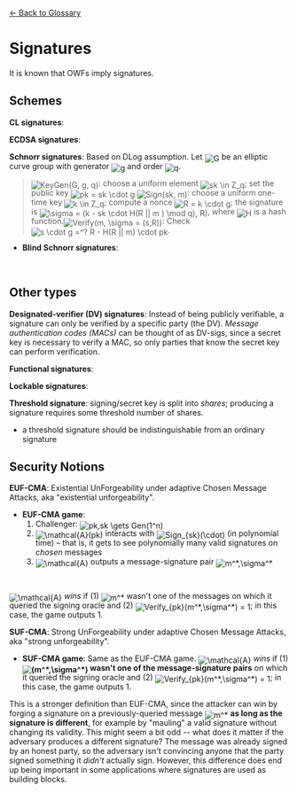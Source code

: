 [← Back to Glossary](../glossary.md)

# Signatures

It is known that OWFs imply signatures.
<!-- Give construction -->

## Schemes

**CL signatures**:

**ECDSA signatures**:

**Schnorr signatures**: Based on DLog assumption. Let <img alt="G" src="https://render.githubusercontent.com/render/math?math=G" style="transform: translateY(20%);" /> be an elliptic curve group with generator <img alt="g" src="https://render.githubusercontent.com/render/math?math=g" style="transform: translateY(20%);" /> and order <img alt="q" src="https://render.githubusercontent.com/render/math?math=q" style="transform: translateY(20%);" />.

> <img alt="KeyGen(G, g, q)" src="https://render.githubusercontent.com/render/math?math=KeyGen%28G%2C%20g%2C%20q%29" style="transform: translateY(20%);" />: choose a uniform element <img alt="sk \in Z_q" src="https://render.githubusercontent.com/render/math?math=sk%20%5Cin%20Z_q" style="transform: translateY(20%);" />; set the public key <img alt="pk = sk \cdot g" src="https://render.githubusercontent.com/render/math?math=pk%20%3D%20sk%20%5Ccdot%20g" style="transform: translateY(20%);" />.<img alt="Sign(sk, m)" src="https://render.githubusercontent.com/render/math?math=Sign%28sk%2C%20m%29" style="transform: translateY(20%);" />: choose a uniform one-time key <img alt="k \in Z_q" src="https://render.githubusercontent.com/render/math?math=k%20%5Cin%20Z_q" style="transform: translateY(20%);" />; compute a nonce <img alt="R = k \cdot g" src="https://render.githubusercontent.com/render/math?math=R%20%3D%20k%20%5Ccdot%20g" style="transform: translateY(20%);" />; the signature is <img alt="\sigma = (k - sk \cdot H(R || m ) \mod q), R)" src="https://render.githubusercontent.com/render/math?math=%5Csigma%20%3D%20%28k%20-%20sk%20%5Ccdot%20H%28R%20%7C%7C%20m%20%29%20%5Cmod%20q%29%2C%20R%29" style="transform: translateY(20%);" />, where <img alt="H" src="https://render.githubusercontent.com/render/math?math=H" style="transform: translateY(20%);" /> is a hash function.<img alt="Verify(m, \sigma = (s,R))" src="https://render.githubusercontent.com/render/math?math=Verify%28m%2C%20%5Csigma%20%3D%20%28s%2CR%29%29" style="transform: translateY(20%);" />: Check <img alt="s \cdot g =^? R - H(R || m) \cdot pk" src="https://render.githubusercontent.com/render/math?math=s%20%5Ccdot%20g%20%3D%5E%3F%20R%20-%20H%28R%20%7C%7C%20m%29%20%5Ccdot%20pk" style="transform: translateY(20%);" />.
* **Blind Schnorr signatures**:
<br/>

## Other types

**Designated-verifier (DV) signatures**: Instead of being publicly verifiable, a signature can only be verified by a specific party (the DV). _Message authentication codes (MACs)_ can be thought of as DV-sigs, since a secret key is necessary to verify a MAC, so only parties that know the secret key can perform verification.

**Functional signatures**:

**Lockable signatures**:

**Threshold signature**: signing/secret key is split into _shares_; producing a signature requires some threshold number of shares.
* a threshold signature should be indistinguishable from an ordinary signature
## Security Notions

**EUF-CMA**: Existential UnForgeability under adaptive Chosen Message Attacks, aka "existential unforgeability".
* **EUF-CMA game**:
  1. Challenger: <img alt="pk,sk \gets Gen(1^n)" src="https://render.githubusercontent.com/render/math?math=pk%2Csk%20%5Cgets%20Gen%281%5En%29" style="transform: translateY(20%);" />
  2. <img alt="\mathcal{A}(pk)" src="https://render.githubusercontent.com/render/math?math=%5Cmathcal%7BA%7D%28pk%29" style="transform: translateY(20%);" /> interacts with <img alt="Sign_{sk}(\cdot)" src="https://render.githubusercontent.com/render/math?math=Sign_%7Bsk%7D%28%5Ccdot%29" style="transform: translateY(20%);" /> (in polynomial time) – that is, it gets to see polynomially many valid signatures on _chosen_ messages
  3. <img alt="\mathcal{A}" src="https://render.githubusercontent.com/render/math?math=%5Cmathcal%7BA%7D" style="transform: translateY(20%);" /> outputs a message-signature pair <img alt="m^*,\sigma^*" src="https://render.githubusercontent.com/render/math?math=m%5E%2a%2C%5Csigma%5E%2a" style="transform: translateY(20%);" />
<br/>

<img alt="\mathcal{A}" src="https://render.githubusercontent.com/render/math?math=%5Cmathcal%7BA%7D" style="transform: translateY(20%);" /> *wins* if (1) <img alt="m^*" src="https://render.githubusercontent.com/render/math?math=m%5E%2a" style="transform: translateY(20%);" /> wasn't one of the messages on which it queried the signing oracle and (2) <img alt="Verify_{pk}(m^*,\sigma^*) = 1" src="https://render.githubusercontent.com/render/math?math=Verify_%7Bpk%7D%28m%5E%2a%2C%5Csigma%5E%2a%29%20%3D%201" style="transform: translateY(20%);" />; in this case, the game outputs 1.

**SUF-CMA**: Strong UnForgeability under adaptive Chosen Message Attacks, aka "strong unforgeability".
* **SUF-CMA game**: Same as the EUF-CMA game.
<img alt="\mathcal{A}" src="https://render.githubusercontent.com/render/math?math=%5Cmathcal%7BA%7D" style="transform: translateY(20%);" /> *wins* if (1) **<img alt="(m^*,\sigma^*)" src="https://render.githubusercontent.com/render/math?math=%28m%5E%2a%2C%5Csigma%5E%2a%29" style="transform: translateY(20%);" /> wasn't one of the message-signature pairs** on which it queried the signing oracle and (2) <img alt="Verify_{pk}(m^*,\sigma^*) = 1" src="https://render.githubusercontent.com/render/math?math=Verify_%7Bpk%7D%28m%5E%2a%2C%5Csigma%5E%2a%29%20%3D%201" style="transform: translateY(20%);" />; in this case, the game outputs 1.

This is a stronger definition than EUF-CMA, since the attacker can win by forging a signature on a previously-queried message <img alt="m^*" src="https://render.githubusercontent.com/render/math?math=m%5E%2a" style="transform: translateY(20%);" /> **as long as the signature is different**, for example by "mauling" a valid signature without changing its validity. This might seem a bit odd -- what does it matter if the adversary produces a different signature? The message was already signed by an honest party, so the adversary isn't convincing anyone that the party signed something it *didn't* actually sign. However, this difference does end up being important in some applications where signatures are used as building blocks.

